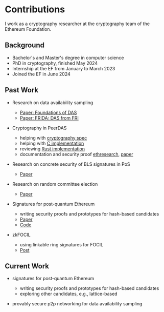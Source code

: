 # Contributions

I work as a cryptography researcher at the cryptography team of the Ethereum Foundation.

## Background

- Bachelor's and Master's degree in computer science
- PhD in cryptography, finished May 2024
- Internship at the EF from January to March 2023
- Joined the EF in June 2024

## Past Work

- Research on data availability sampling
    * [Paper: Foundations of DAS](https://eprint.iacr.org/2023/1079.pdf)
    * [Paper: FRIDA: DAS from FRI](https://eprint.iacr.org/2024/248.pdf)

- Cryptography in PeerDAS
    * helping with [cryptography spec](https://github.com/ethereum/consensus-specs/tree/dev/specs/_features/eip7594)
    * helping with [C implementation](https://github.com/ethereum/c-kzg-4844)
    * reviewing [Rust implementation](https://github.com/crate-crypto/rust-eth-kzg)
    * documentation and security proof [ethresearch](https://ethresear.ch/t/peerdas-documentation/20361), [paper](https://eprint.iacr.org/2024/1362.pdf)

- Research on concrete security of BLS signatures in PoS
    * [Paper](https://eprint.iacr.org/2024/1368.pdf)

- Research on random committee election
    * [Paper](https://eprint.iacr.org/2023/1570.pdf)
 
- Signatures for post-quantum Ethereum
    * writing security proofs and prototypes for hash-based candidates
    * [Paper](https://eprint.iacr.org/2025/055.pdf)
    * [Code](https://github.com/b-wagn/hash-sig)

- zkFOCIL
    * using linkable ring signatures for FOCIL
    * [Post](https://ethresear.ch/t/zkfocil-inclusion-list-privacy-using-linkable-ring-signatures/21688)

## Current Work

- signatures for post-quantum Ethereum
    * writing security proofs and prototypes for hash-based candidates
    * exploring other candidates, e.g., lattice-based

- provably secure p2p networking for data availability sampling
